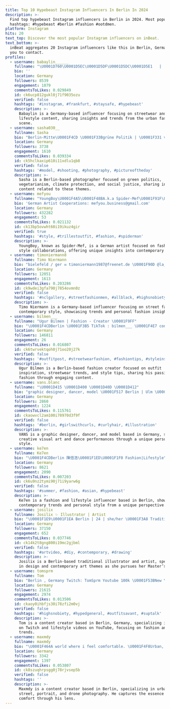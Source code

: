 ```yaml
---
title: Top 10 Hypebeast Instagram Influencers In Berlin In 2024
description: >-
  Find top hypebeast Instagram influencers in Berlin in 2024. Most popular
  hashtags: #hypebeast #berlin #fashion #ootdmen.
platform: Instagram
hits: 20
text_top: Discover the most popular Instagram influencers on inBeat.
text_bottom: >-
  inBeat aggregates 20 Instagram influencers like this in Berlin, Germany for
  you to contact.
profiles:
  - username: babaylin______
    fullname: "\U0001D760\U0001D5EC\U0001D5DF\U0001D5DC\U0001D5E1   |   \U0001D5D5\U0001D760\U0001D5D5\U0001D760 \U0001D760\U0001D5EC\U0001D5DF\U0001D5DC\U0001D5E1"
    bio: ''
    location: Germany
    followers: 8539
    engagement: 1079
    commentsToLikes: 0.029849
    id: ck6ucp812gukl0j71f9035ozu
    verified: false
    hashtags: '#instagram, #frankfurt, #staysafe, #hypebeast'
    description: >-
      Babaylin is a Germany-based influencer focusing on streetwear and
      lifestyle content, sharing insights and trends from the urban fashion
      scene.
  - username: sasha030__
    fullname: Sasha
    bio: "Berlin-Mitte\U0001F4CD \U0001F33Bgrüne Politik | \U0001F331 veggie | Fotografie \U0001F44A\U0001F3FBFaire Mieten, Klimaschutz, Soziale Gerechtigkeit \U0001F4F8business/shooting requests: dm/mail✌\U0001F3FB"
    location: Germany
    followers: 3738
    engagement: 1610
    commentsToLikes: 0.039334
    id: ck5hclkaxip610i11xdlu1qb8
    verified: false
    hashtags: '#model, #shooting, #photography, #pictureoftheday'
    description: >-
      Sasha is a Berlin-based photographer focused on green politics,
      vegetarianism, climate protection, and social justice, sharing insightful
      content related to these themes.
  - username: mefyou
    fullname: "YoungBoy\U0001F4A5\U0001F48BA.k.a Spider-Mef\U0001F91F\U0001F3FD\U0001F578"
    bio: 'German Artist Cooperations: mefyou.business@gmail.com'
    location: Germany
    followers: 432282
    engagement: 53
    commentsToLikes: 0.021132
    id: ck13bp5ovwht60i19ikuz4gir
    verified: true
    hashtags: '#style, #trillestoutfit, #fashion, #spiderman'
    description: >-
      YoungBoy, known as Spider-Mef, is a German artist focused on fashion and
      style collaborations, offering unique insights into contemporary trends.
  - username: timoniermann8
    fullname: Timo Niermann
    bio: "bielefeld / ger ✉️ timoniermann1987@freenet.de \U0001F90D @la__tessa"
    location: Germany
    followers: 12051
    engagement: 1613
    commentsToLikes: 0.203286
    id: ck9wdei3gfa790j7854ovmn0z
    verified: false
    hashtags: '#nclgallery, #streetfashionmen, #allblack, #highsnobietystyle'
    description: >-
      Timo Niermann is a Germany-based influencer focusing on street fashion and
      contemporary style, showcasing trends and personal fashion insights.
  - username: bilmen___
    fullname: "Ugur Bilmen | Fashion - Creator \U0001F9FF"
    bio: "\U0001F4CDBerlin \U0001F3B5 TikTok : bilmen___ \U0001F4E7 contact@bilmen.de"
    location: Germany
    followers: 146811
    engagement: 26
    commentsToLikes: 0.016807
    id: ck6twrvektqoh0j71oo20j27k
    verified: false
    hashtags: '#outfitpost, #streetwearfashion, #fashiontips, #styleinspiration'
    description: >-
      Ugur Bilmen is a Berlin-based fashion creator focused on outfit
      inspiration, streetwear trends, and style tips, sharing his passion for
      fashion through engaging content.
  - username: vans.blanc
    fullname: "\U0001D415 \U0001D400 \U0001D40D \U0001D412"
    bio: "graphic designer, dancer, model \U0001F517 Berlin | Ulm \U0001F1EA\U0001F1F7\U0001F1E9\U0001F1EA\U0001F42A"
    location: Germany
    followers: 2860
    engagement: 1224
    commentsToLikes: 0.115761
    id: ckaowvcl2am100i78970d3f9f
    verified: false
    hashtags: '#berlin, #girlswithcurls, #curlyhair, #illustration'
    description: >-
      VANS is a graphic designer, dancer, and model based in Germany, showcasing
      creative visual art and dance performances through a unique personal
      style.
  - username: ke7en
    fullname: Ke7en
    bio: "\U0001F4CDBerlin 陳倍浩\U0001F1ED\U0001F1F0 Fashion|Lifestyle"
    location: Germany
    followers: 8621
    engagement: 2090
    commentsToLikes: 0.007203
    id: ck6u9nz2tymi90j71i9yarw6g
    verified: false
    hashtags: '#summer, #fashion, #asian, #hypebeast'
    description: >-
      Ke7en is a fashion and lifestyle influencer based in Berlin, showcasing
      contemporary trends and personal style from a unique perspective.
  - username: josilix
    fullname: Josilix ✨ Illustrator | Artist
    bio: "\U0001F1E9\U0001F1EA Berlin | 24 | she/her \U0001F3A8 Traditional Illustrator \U0001F338 B.A. of Design [M.A. Student] \U0001F4E9 officialjosilix@gmail.com"
    location: Germany
    followers: 37150
    engagement: 652
    commentsToLikes: 0.037746
    id: ck14k2t8gng800i19mc2gjbml
    verified: false
    hashtags: '#artvideo, #diy, #contemporary, #drawing'
    description: >-
      Josilix is a Berlin-based traditional illustrator and artist, specializing
      in design and contemporary art themes as she pursues her Master’s degree.
  - username: tomsprm
    fullname: Tom
    bio: "Berlin , Germany Twitch: TomSprm Youtube 100k \U0001F53BNew Youtube Video\U0001F53B"
    location: Germany
    followers: 21615
    engagement: 2974
    commentsToLikes: 0.013506
    id: ckaoy0ihbfjs30i78zfi2m0vj
    verified: false
    hashtags: '#highsnobiety, #hypedgeneral, #outfitsavant, #suptalk'
    description: >-
      Tom is a content creator based in Berlin, Germany, specializing in gaming
      on Twitch and lifestyle videos on YouTube, focusing on fashion and current
      trends.
  - username: maxmdy
    fullname: maxmdy
    bio: "\U0001F464A world where i feel comfortable. \U0001F4F8Urban, Street, Potrait & Drone \U0001F3E0 Berlin, Germany @mxmdythrtyfv"
    location: Germany
    followers: 3342
    engagement: 1397
    commentsToLikes: 0.053807
    id: ck8szuqhrpsgg0j78rjvsep5b
    verified: false
    hashtags: ''
    description: >-
      Maxmdy is a content creator based in Berlin, specializing in urban,
      street, portrait, and drone photography. He captures the essence of
      comfort through his lens.
---
```


